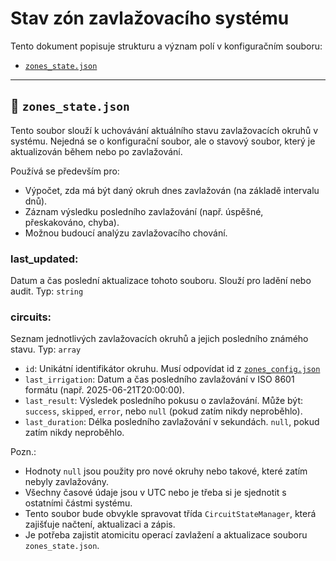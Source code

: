 # Stav zón zavlažovacího systému

Tento dokument popisuje strukturu a význam polí v konfiguračním souboru:

- [`zones_state.json`](./zones_state.json)

---

## 🔧 `zones_state.json`

Tento soubor slouží k uchovávání aktuálního stavu zavlažovacích okruhů v systému. Nejedná se o konfigurační soubor, ale o stavový soubor, který je aktualizován během nebo po zavlažování.

Používá se především pro:
- Výpočet, zda má být daný okruh dnes zavlažován (na základě intervalu dnů).
- Záznam výsledku posledního zavlažování (např. úspěšné, přeskakováno, chyba).
- Možnou budoucí analýzu zavlažovacího chování.

### last_updated:
Datum a čas poslední aktualizace tohoto souboru. Slouží pro ladění nebo audit.
Typ: `string`

### circuits:
Seznam jednotlivých zavlažovacích okruhů a jejich posledního známého stavu.
Typ: `array`

- `id`: Unikátní identifikátor okruhu. Musí odpovídat id z [`zones_config.json`](./../config/zones_config.json)
- `last_irrigation`: Datum a čas posledního zavlažování v ISO 8601 formátu (např. 2025-06-21T20:00:00).
- `last_result`: Výsledek posledního pokusu o zavlažování. Může být: `success`, `skipped`, `error`, nebo `null` (pokud zatím nikdy neproběhlo).
- `last_duration`: Délka posledního zavlažování v sekundách. `null`, pokud zatím nikdy neproběhlo.


Pozn.:
- Hodnoty `null` jsou použity pro nové okruhy nebo takové, které zatím nebyly zavlažovány.
- Všechny časové údaje jsou v UTC nebo je třeba si je sjednotit s ostatními částmi systému.
- Tento soubor bude obvykle spravovat třída `CircuitStateManager`, která zajišťuje načtení, aktualizaci a zápis.
- Je potřeba zajistit atomicitu operací zavlažení a aktualizace souboru `zones_state.json`.